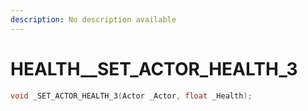 ```yaml
---
description: No description available 
---
```


# HEALTH\__SET_ACTOR_HEALTH_3

```cpp
void _SET_ACTOR_HEALTH_3(Actor _Actor, float _Health);
```